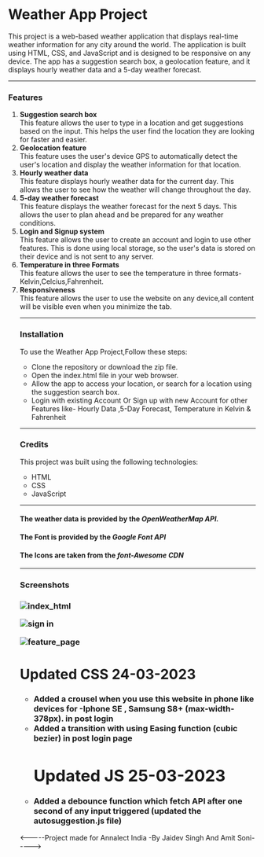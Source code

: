 <h1>Weather App Project</h1>

This project is a web-based weather application that displays real-time weather information for any city around the world.
The application is built using HTML, CSS, and JavaScript and is designed to be responsive on any device.
The app has a suggestion search box, a geolocation feature, and it displays hourly weather data and a 5-day weather forecast.<hr>

<h3>Features</h3>
<ol>
<li><b>Suggestion search box</b></li>This feature allows the user to type in a location and get suggestions based on the input.
This helps the user find the location they are looking for faster and easier.

<li><b>Geolocation feature</b></li>This feature uses the user's device GPS to automatically detect the user's location and display the weather information for that location.

<li><b>Hourly weather data</b></li>This feature displays hourly weather data for the current day. This allows the user to see how the weather will change throughout the day.

<li><b>5-day weather forecast</b></li>This feature displays the weather forecast for the next 5 days. This allows the user to plan ahead and be prepared for any weather conditions.

<li><b>Login and Signup system</b></li>This feature allows the user to create an account and login to use other features. This is done using local storage,
so the user's data is stored on their device and is not sent to any server.

<li><b>Temperature in three Formats</b></li>This feature allows the user to see the temperature in three formats-Kelvin,Celcius,Fahrenheit.

<li><b>Responsiveness</b></li>This feature allows the user to use the website on any device,all content will be visible even when you minimize the tab.

<hr><h3>Installation</h3>
To use the Weather App Project,Follow these steps:
<ul>
<li>Clone the repository or download the zip file.</li>
<li>Open the index.html file in your web browser.</li>
<li>Allow the app to access your location, or search for a location using the suggestion search box.</li>
<li>Login with existing Account Or Sign up with new Account for other Features like- Hourly Data ,5-Day Forecast, Temperature in Kelvin & Fahrenheit</li>
</ul><hr>
<h3>Credits</h3>
This project was built using the following technologies:
<ul>
<li>HTML</li>
<li>CSS</li>
<li>JavaScript</li>
</ul><hr>

<h4>The weather data is provided by the <i>OpenWeatherMap API.</i></h4>
<h4>The Font is provided by the <i>Google Font API</i></h4>
<h4>The Icons are taken from the <i>font-Awesome CDN</i></h4><hr>

<h3>Screenshots<h3>

![index_html](https://user-images.githubusercontent.com/120723984/226450879-aa077ce2-beca-4c2c-9497-ab09cd798344.jpg)


![sign in](https://user-images.githubusercontent.com/120723984/226450910-583c741a-8b0d-4e04-a1dd-9b81bbeee3c5.png)

![feature_page](https://user-images.githubusercontent.com/120723984/226450936-43dd7dbb-a190-40a3-8327-0d8d37b2b8d6.png)

<h1> Updated CSS   24-03-2023 </h1>
<h3><ul>
<li>Added a crousel when you use this website in phone like devices for -Iphone SE , Samsung S8+ (max-width-378px). in post login</li>
<li>Added a transition with using Easing function (cubic bezier) in post login page</li>
<h1> Updated JS   25-03-2023 </h1>
<li>Added a debounce function which fetch API after one second of any input triggered (updated the autosuggestion.js file) </li>
</ul></h3>
<-----Project made for Annalect India -By Jaidev Singh  And Amit Soni----->
